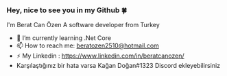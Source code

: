 ### Hey, nice to see you in my Github 🍀
I'm Berat Can Özen
A software developer from Turkey
- 🌱 I’m currently learning  .Net Core
- 📫 How to reach me: beratozen2510@hotmail.com
- ⚡ My Linkedin : https://www.linkedin.com/in/beratcanozen/
- Karşılaştığınız bir hata varsa Kağan Doğan#1323 Discord ekleyebilirsiniz
<!--
**KaganDogann/KaganDogann** is a ✨ _special_ ✨ repository because its `README.md` (this file) appears on your GitHub profile.
Here are some ideas to get you started:
- 🔭 I’m currently working on ...
- 🌱 I’m currently learning ...
- 👯 I’m looking to collaborate on ...
- 🤔 I’m looking for help with ...
- 💬 Ask me about ...
- 📫 How to reach me: ...
- 😄 Pronouns: ...
- ⚡ Fun fact: ...
-->
